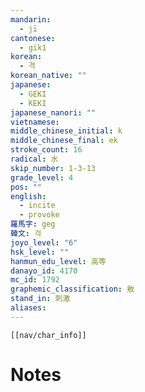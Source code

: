 ```yaml
---
mandarin:
  - jī
cantonese:
  - gik1
korean:
  - 격
korean_native: ""
japanese:
  - GEKI
  - KEKI
japanese_nanori: ""
vietnamese:
middle_chinese_initial: k
middle_chinese_final: ek
stroke_count: 16
radical: 水
skip_number: 1-3-13
grade_level: 4
pos: ""
english:
  - incite
  - provoke
羅馬字: geg
韓文: 걱
joyo_level: "6"
hsk_level: ""
hanmun_edu_level: 高等
danayo_id: 4170
mc_id: 1792
graphemic_classification: 敫
stand_in: 刺激
aliases:
---
```

```meta-bind-embed
[[nav/char_info]]
```

# Notes
